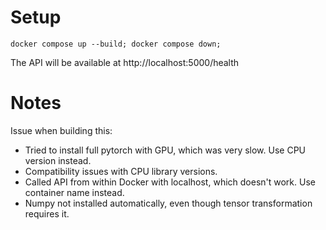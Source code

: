 
# Setup

    docker compose up --build; docker compose down;

The API will be available at http://localhost:5000/health

# Notes

Issue when building this:
- Tried to install full pytorch with GPU, which was very slow. Use CPU version instead.
-  Compatibility issues with CPU library versions.
- Called API from within Docker with localhost, which doesn't work. Use container name instead.
- Numpy not installed automatically, even though tensor transformation requires it.